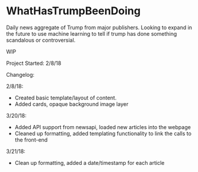 # WhatHasTrumpBeenDoing
Daily news aggregate of Trump from major publishers. Looking to expand in the future to use machine learning to tell if trump has done something scandalous or controversial.

WIP

Project Started: 2/8/18

Changelog: 

2/8/18: 
- Created basic template/layout of content.
- Added cards, opaque background image layer

3/20/18: 
- Added API support from newsapi, loaded new articles into the webpage
- Cleaned up formatting, added templating functionality to link the calls to the front-end

3/21/18:
- Clean up formatting, added a date/timestamp for each article